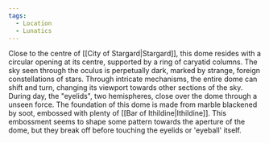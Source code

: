```yaml
---
tags:
  - Location
  - Lunatics
---
```

 Close to the centre of [[City of Stargard|Stargard]], this dome resides with a circular opening at its centre, supported by a ring of caryatid columns. 
The sky seen through the oculus is perpetually dark, marked by strange, foreign constellations of stars. Through intricate mechanisms, the entire dome can shift and turn, changing its viewport towards other sections of the sky. During day, the "eyelids", two hemispheres, close over the dome through a unseen force. 
The foundation of this dome is made from marble blackened by soot, embossed with plenty of [[Bar of Ithildine|Ithildine]]. This embossment seems to shape some pattern towards the aperture of the dome, but they break off before touching the eyelids or 'eyeball' itself.   